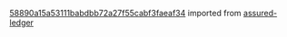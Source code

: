[58890a15a53111babdbb72a27f55cabf3faeaf34](https://github.com/insolar/assured-ledger/commit/58890a15a53111babdbb72a27f55cabf3faeaf34) imported from [assured-ledger](https://github.com/insolar/assured-ledger)
